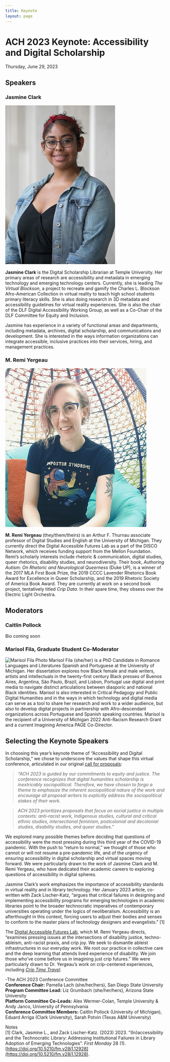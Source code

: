 ```yaml
---
title: Keynote
layout: page
---
```


# ACH 2023 Keynote: Accessibility and Digital Scholarship
Thursday, June 29, 2023

## Speakers
### Jasmine Clark
![Jasmine Clark Photo](/assets/img/clark_headshot02.jpg "Jasmine Clark Photo")

**Jasmine Clark** is the Digital Scholarship Librarian at Temple University. Her primary areas of research are accessibility and metadata in emerging technology and emerging technology centers. Currently, she is leading *The Virtual Blockson*, a project to recreate and gamify the Charles L. Blockson Afro-American Collection in virtual reality to teach high school students primary literacy skills. She is also doing research in 3D metadata and accessibility guidelines for virtual reality experiences. She is also the chair of the DLF Digital Accessibility Working Group, as well as a Co-Chair of the DLF Committee for Equity and Inclusion.  
 
Jasmine has experience in a variety of functional areas and departments, including metadata, archives, digital scholarship, and communications and development. She is interested in the ways information organizations can integrate accessible, inclusive practices into their services, hiring, and management practices.

### M. Remi Yergeau
![M. Remi Yergeau Photo](/assets/img/remiyergeau02.jpeg "M. Remi Yergeau Photo")

**M. Remi Yergeau** (they/them/theirs) is an Arthur F. Thurnau associate professor of Digital Studies and English at the University of Michigan. They currently direct the Digital Accessible Futures Lab as a part of the DISCO Network, which receives funding support from the Mellon Foundation. Remi’s scholarly interests include rhetoric & communication, digital studies, queer rhetorics, disability studies, and neurodiversity. Their book, *Authoring Autism: On Rhetoric and Neurological Queerness* (Duke UP), is a winner of the 2017 MLA First Book Prize, the 2019 CCCC Lavender Rhetorics Book Award for Excellence in Queer Scholarship, and the 2019 Rhetoric Society of America Book Award. They are currently at work on a second book project, tentatively titled *Crip Data*. In their spare time, they obsess over the Electric Light Orchestra.

## Moderators
### Caitlin Pollock
Bio coming soon

### Marisol Fila, Graduate Student Co-Moderator
![Marisol Fila Photo](/assets/img/Fila_Headshot.jpeg "Marisol Fila Photo")
Marisol Fila (she/her) is a PhD Candidate in Romance Languages and Literatures Spanish and Portuguese at the University of Michigan. Her dissertation explores how Black female and male writers, artists and intellectuals in the twenty-first century Black presses of Buenos Aires, Argentina, São Paulo, Brazil, and Lisbon, Portugal use digital and print media to navigate distinct articulations between diasporic and national Black identities. Marisol is also interested in Critical Pedagogy and Public Digital Humanities and in the ways in which technology and digital media can serve as a tool to share her research and work to a wider audience, but also to develop digital projects in partnership with Afro-descendant organizations across Portuguese and Spanish speaking countries. Marisol is the recipient of a University of Michigan 2022 Anti-Racism Research Grant and a current Imagining America PAGE Co-Director.

## Selecting the Keynote Speakers
In choosing this year’s keynote theme of “Accessibility and Digital Scholarship,” we chose to underscore the values that shape this virtual conference, articulated in our original [call for proposals](https://ach2023.ach.org/en/cfp/):

> *“ACH 2023 is guided by our commitments to equity and justice. The conference recognizes that digital humanities scholarship is inextricably sociopolitical. Therefore, we have chosen to forgo a theme to emphasize the inherent sociopolitical nature of the work and encourage all proposal writers to explicitly address the sociopolitical stakes of their work.*

> *ACH 2023 prioritizes proposals that focus on social justice in multiple contexts: anti-racist work, Indigenous studies, cultural and critical ethnic studies, intersectional feminism, postcolonial and decolonial studies, disability studies, and queer studies.”*

We explored many possible themes before deciding that questions of accessibility were the most pressing during this third year of the COVID-19 pandemic. With the push to “return to normal,” we thought of those who cannot or will not resume a pre-pandemic life, and of the urgency of ensuring accessibility in digital scholarship and virtual spaces moving forward. We were particularly drawn to the work of Jasmine Clark and M. Remi Yergeau, who have dedicated their academic careers to exploring questions of accessibility in digital spheres. 

Jasmine Clark’s work emphasizes the importance of accessibility standards in virtual reality and in library technology. Her January 2023 article, co-written with Zack Lischer-Katz, “argues that critical failures in designing and implementing accessibility programs for emerging technologies in academic libraries point to the broader technocratic imperatives of contemporary universities operating under the logics of neoliberalism. Accessibility is an afterthought in this context, forcing users to adjust their bodies and senses to conform to the master plans of technology designers and evangelists.” [1]

The [Digital Accessible Futures Lab](https://accessiblefutures.net/), which M. Remi Yergeau directs, “examines pressing issues at the intersections of disability justice, techno-ableism, anti-racist praxis, and crip joy. We seek to dismantle ableist infrastructures in our everyday work. We root our practice in collective care and the deep learning that attends lived experience of disability. We join those who’ve come before us in imagining just crip futures.” We were particularly drawn to Dr. Yergeau’s work on crip-centered experiences, including *[Crip Time Travel](https://accessiblefutures.net/projects/)*. 

-The ACH 2023 Conference Committee  
**Conference Chair:** Pamella Lach (she/her/hers), San Diego State University  
**Program Committee Lead:** Liz Grumbach (she/her/hers), Arizona State University  
**Platform Committee Co-Leads:** Alex Wermer-Colan, Temple University & Andy Janco, University of Pennsylvania  
**Conference Committee Members:** Caitlin Pollock (University of Michigan), Eduard Arriga (Clark University), Sarah Potvin (Texas A&M University)

Notes  
[1] Clark, Jasmine L., and Zack Lischer-Katz. (2023) 2023. “(In)accessibility and the Technocratic Library: Addressing Institutional Failures in Library Adoption of Emerging Technologies”. *First Monday* 28 (1). [https://doi.org/10.5210/fm.v28i1.12928](https://doi.org/10.5210/fm.v28i1.12928). 


